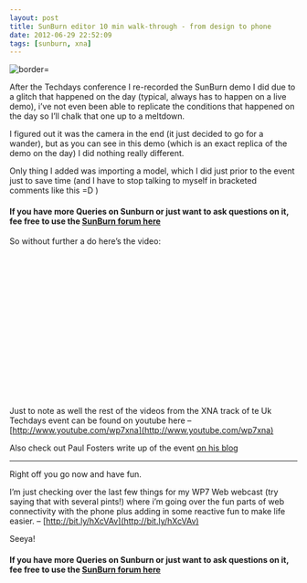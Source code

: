 ```yaml
---
layout: post
title: SunBurn editor 10 min walk-through - from design to phone
date: 2012-06-29 22:52:09
tags: [sunburn, xna]
---
```


![border=](http://blogs.msdn.com/cfs-file.ashx/__key/CommunityServer-Blogs-Components-WeblogFiles/00-00-00-36-92-metablogapi/7444.TechDays5_5F00_435EE4EB.jpg)

After the Techdays conference I re-recorded the SunBurn demo I did due to a glitch that happened on the day (typical, always has to happen on a live demo), i’ve not even been able to replicate the conditions that happened on the day so I’ll chalk that one up to a meltdown.

I figured out it was the camera in the end (it just decided to go for a wander), but as you can see in this demo (which is an exact replica of the demo on the day) I did nothing really different.

Only thing I added was importing a model, which I did just prior to the event just to save time (and I have to stop talking to myself in bracketed comments like this =D )

#### If you have more Queries on Sunburn or just want to ask questions on it, fee free to use the [SunBurn forum here](http://darkgenesis.zenithmoon.com/forums/forum/sunburn/ "SunBurn blog post forum on Dark Genesis")

So without further a do here’s the video:

<object width="448" height="252" classid="clsid:d27cdb6e-ae6d-11cf-96b8-444553540000" codebase="http://download.macromedia.com/pub/shockwave/cabs/flash/swflash.cab#version=6,0,40,0"><param name="src" value="http://www.youtube.com/v/KP43xukfb6s?hl=en&amp;hd=1">
<embed width="448" height="252" type="application/x-shockwave-flash" src="http://www.youtube.com/v/KP43xukfb6s?hl=en&amp;hd=1"></embed></object>

Just to note as well the rest of the videos from the XNA track of te Uk Techdays event can be found on youtube here – [http://www.youtube.com/wp7xna](http://www.youtube.com/wp7xna)

Also check out Paul Fosters write up of the event [on his blog](http://bit.ly/fCZCfd)

* * *

Right off you go now and have fun.

I’m just checking over the last few things for my WP7 Web webcast (try saying that with several pints!) where i’m going over the fun parts of web connectivity with the phone plus adding in some reactive fun to make life easier. – [http://bit.ly/hXcVAv](http://bit.ly/hXcVAv)

Seeya!

#### If you have more Queries on Sunburn or just want to ask questions on it, fee free to use the [SunBurn forum here](http://darkgenesis.zenithmoon.com/forums/forum/sunburn/ "SunBurn blog post forum on Dark Genesis")
